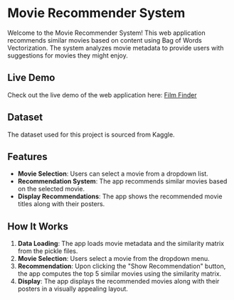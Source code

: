 # Movie Recommender System
Welcome to the Movie Recommender System! This web application recommends similar movies based on content using Bag of Words Vectorization. The system analyzes movie metadata to provide users with suggestions for movies they might enjoy.

## Live Demo

Check out the live demo of the web application here: [Film Finder](https://film-finder.streamlit.app/)

## Dataset

The dataset used for this project is sourced from Kaggle.

## Features

- **Movie Selection**: Users can select a movie from a dropdown list.
- **Recommendation System**: The app recommends similar movies based on the selected movie.
- **Display Recommendations**: The app shows the recommended movie titles along with their posters.

## How It Works

1. **Data Loading**: The app loads movie metadata and the similarity matrix from the pickle files.
2. **Movie Selection**: Users select a movie from the dropdown menu.
3. **Recommendation**: Upon clicking the "Show Recommendation" button, the app computes the top 5 similar movies using the similarity matrix.
4. **Display**: The app displays the recommended movies along with their posters in a visually appealing layout.
